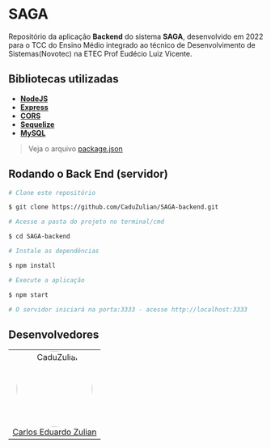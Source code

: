 # SAGA

Repositório da aplicação **Backend** do sistema **SAGA**, desenvolvido em 2022 para o TCC do Ensino Médio integrado ao técnico de Desenvolvimento de Sistemas(Novotec) na ETEC Prof Eudécio Luiz Vicente. 

## Bibliotecas utilizadas

- **[NodeJS](https://nodejs.org/en/)**
- **[Express](https://expressjs.com/)**
- **[CORS](https://expressjs.com/en/resources/middleware/cors.html)**
- **[Sequelize](https://sequelize.org/)**
- **[MySQL](https://github.com/sidorares/node-mysql2)**

> Veja o arquivo [package.json](https://github.com/CaduZulian/SAGA-backend/blob/master/package.json)

##  Rodando o Back End (servidor)
```bash
# Clone este repositório

$ git clone https://github.com/CaduZulian/SAGA-backend.git

# Acesse a pasta do projeto no terminal/cmd

$ cd SAGA-backend

# Instale as dependências

$ npm install

# Execute a aplicação

$ npm start

# O servidor iniciará na porta:3333 - acesse http://localhost:3333

```

## Desenvolvedores

<table align="center">
<tr>
<td> 
<div align="center">
<img style="width: 150px; border-radius: 50%;" src="https://github.com/CaduZulian.png" alt="CaduZulian"/><br />
<a href="https://github.com/CaduZulian">Carlos Eduardo Zulian</a> 
</div>  
</td>
</tr>
</table>